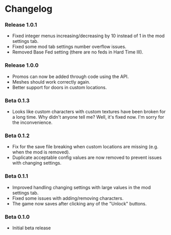 # Changelog

### Release 1.0.1
- Fixed integer menus increasing/decreasing by 10 instead of 1 in the mod settings tab.
- Fixed some mod tab settings number overflow issues.
- Removed Base Fed setting (there are no feds in Hard Time III).

### Release 1.0.0
- Promos can now be added through code using the API.
- Meshes should work correctly again.
- Better support for doors in custom locations.

### Beta 0.1.3
- Looks like custom characters with custom textures have been broken for a long time. Why didn't anyone tell me? Well, it's fixed now. I'm sorry for the inconvenience.

### Beta 0.1.2
- Fix for the save file breaking when custom locations are missing (e.g. when the mod is removed).
- Duplicate acceptable config values are now removed to prevent issues with changing settings.

### Beta 0.1.1
- Improved handling changing settings with large values in the mod settings tab.
- Fixed some issues with adding/removing characters.
- The game now saves after clicking any of the "Unlock" buttons.

### Beta 0.1.0
- Initial beta release
